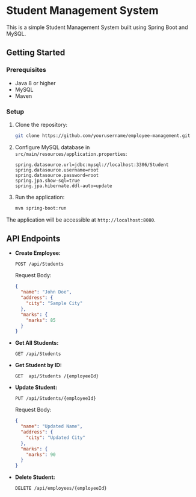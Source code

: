 # Student Management System

This is a simple Student Management System built using Spring Boot and MySQL.

## Getting Started

### Prerequisites

- Java 8 or higher
- MySQL
- Maven

### Setup

1. Clone the repository:

    ```bash
    git clone https://github.com/yourusername/employee-management.git
    ```

2. Configure MySQL database in `src/main/resources/application.properties`:

    ```properties
    spring.datasource.url=jdbc:mysql://localhost:3306/Student
    spring.datasource.username=root
    spring.datasource.password=root
    spring.jpa.show-sql=true
    spring.jpa.hibernate.ddl-auto=update
    ```

3. Run the application:

    ```bash
    mvn spring-boot:run
    ```

The application will be accessible at `http://localhost:8080`.

## API Endpoints

- **Create Employee:**

    ```http
    POST /api/Students
    ```

    Request Body:

    ```json
    {
      "name": "John Doe",
      "address": {
        "city": "Sample City"
      },
      "marks": {
        "marks": 85
      }
    }
    ```

- **Get All Students:**

    ```http
    GET /api/Students
    ```

- **Get Student by ID:**

    ```http
    GET  api/Students /{employeeId}
    ```

- **Update Student:**

    ```http
    PUT /api/Students/{employeeId}
    ```

    Request Body:

    ```json
    {
      "name": "Updated Name",
      "address": {
        "city": "Updated City"
      },
      "marks": {
        "marks": 90
      }
    }
    ```

- **Delete Student:**

    ```http
    DELETE /api/employees/{employeeId}
    ```

